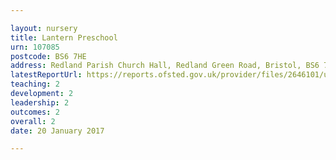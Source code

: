 ```yaml
---

layout: nursery
title: Lantern Preschool
urn: 107085
postcode: BS6 7HE
address: Redland Parish Church Hall, Redland Green Road, Bristol, BS6 7HE
latestReportUrl: https://reports.ofsted.gov.uk/provider/files/2646101/urn/107085.pdf
teaching: 2
development: 2
leadership: 2
outcomes: 2
overall: 2
date: 20 January 2017

---
```

